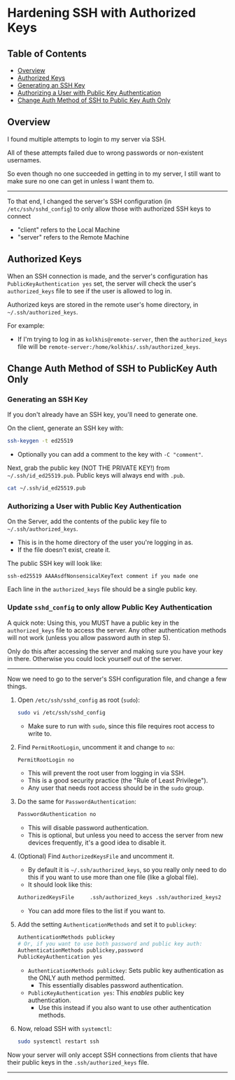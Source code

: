 

# Hardening SSH with Authorized Keys


## Table of Contents
* [Overview](#overview) 
* [Authorized Keys](#authorized-keys) 
* [Generating an SSH Key](#generating-an-ssh-key) 
* [Authorizing a User with Public Key Authentication](#authorizing-a-user-with-public-key-authentication) 
* [Change Auth Method of SSH to Public Key Auth Only](#change-auth-method-of-ssh-to-public-key-auth-only) 


## Overview

I found multiple attempts to login to my server via SSH.  

All of these attempts failed due to wrong passwords or non-existent usernames.

So even though no one succeeded in getting in to my server, I still want to make sure 
no one can get in unless I want them to.

---

To that end, I changed the server's SSH configuration (in `/etc/ssh/sshd_config`) to 
only allow those with authorized SSH keys to connect 


* "client" refers to the Local Machine
* "server" refers to the Remote Machine

## Authorized Keys
When an SSH connection is made, and the server's configuration has
`PublicKeyAuthentication yes` set, the server will check the user's `authorized_keys`
file to see if the user is allowed to log in.  

Authorized keys are stored in the remote user's home directory, in `~/.ssh/authorized_keys`.  

For example:
* If I'm trying to log in as `kolkhis@remote-server`, then the `authorized_keys`
  file will be `remote-server:/home/kolkhis/.ssh/authorized_keys`.  


## Change Auth Method of SSH to PublicKey Auth Only

### Generating an SSH Key

If you don't already have an SSH key, you'll need to generate one.  

On the client, generate an SSH key with:
```bash
ssh-keygen -t ed25519
```
* Optionally you can add a comment to the key with `-C "comment"`.  

Next, grab the public key (NOT THE PRIVATE KEY!) from `~/.ssh/id_ed25519.pub`.
Public keys will always end with `.pub`.
```bash
cat ~/.ssh/id_ed25519.pub
```

### Authorizing a User with Public Key Authentication
On the Server, add the contents of the public key file to `~/.ssh/authorized_keys`.
* This is in the home directory of the user you're logging in as.  
* If the file doesn't exist, create it.

The public SSH key will look like:
```ssh
ssh-ed25519 AAAAsdfNonsensicalKeyText comment if you made one
```
Each line in the `authorized_keys` file should be a single public key.  


### Update `sshd_config` to only allow Public Key Authentication

A quick note:
Using this, you MUST have a public key in the `authorized_keys` file to access
the server. 
Any other authentication methods will not work (unless you allow password auth in step 5).  

Only do this after accessing the server and making sure you have your key in there.
Otherwise you could lock yourself out of the server.  

---

Now we need to go to the server's SSH configuration file, and change a few things.

1. Open `/etc/ssh/sshd_config` as root (`sudo`):
    ```bash
    sudo vi /etc/ssh/sshd_config
    ```
    * Make sure to run with `sudo`, since this file requires root access to write to.

2. Find `PermitRootLogin`, uncomment it and change to `no`:
    ```sh
    PermitRootLogin no
    ```
    * This will prevent the root user from logging in via SSH.  
    * This is a good security practice (the "Rule of Least Privilege").
    * Any user that needs root access should be in the `sudo` group.  

3. Do the same for `PasswordAuthentication`:
    ```sh
    PasswordAuthentication no
    ```
    * This will disable password authentication.  
    * This is optional, but unless you need to access the server from new devices
      frequently, it's a good idea to disable it.  

4. (Optional) Find `AuthorizedKeysFile` and uncomment it.
    * By default it is `~/.ssh/authorized_keys`, so you really only need to do this
      if you want to use more than one file (like a global file).  
    * It should look like this:
    ```bash
    AuthorizedKeysFile     .ssh/authorized_keys .ssh/authorized_keys2
    ```
    * You can add more files to the list if you want to. 

5. Add the setting `AuthenticationMethods` and set it to `publickey`:
    ```sh
    AuthenticationMethods publickey
    # Or, if you want to use both password and public key auth:
    AuthenticationMethods publickey,password
    PublicKeyAuthentication yes
    ```
    * `AuthenticationMethods publickey`: Sets public key authentication as the ONLY auth method permitted.
        * This essentially disables password authentication.  
    * `PublicKeyAuthentication yes`: This *enables* public key authentication. 
        * Use this instead if you also want to use other authentication methods.  

6. Now, reload SSH with `systemctl`:
    ```sh
    sudo systemctl restart ssh
    ```

Now your server will only accept SSH connections from clients that have their
public keys in the `.ssh/authorized_keys` file.  



---




